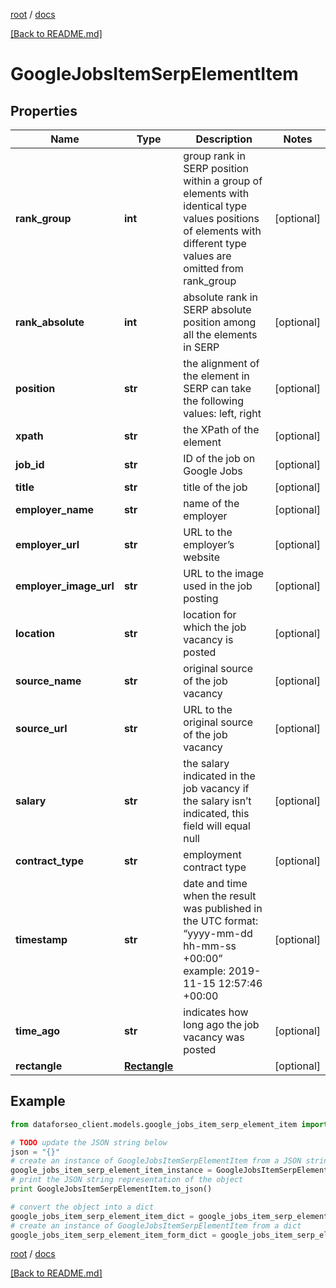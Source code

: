 [root](./../ "root") / [docs](./ "docs")

[[Back to README.md]](./../README.md "[Back to README.md]")

# GoogleJobsItemSerpElementItem

## Properties

Name | Type | Description | Notes
------------ | ------------- | ------------- | -------------
**rank_group** | **int** | group rank in SERP position within a group of elements with identical type values positions of elements with different type values are omitted from rank_group | [optional]
**rank_absolute** | **int** | absolute rank in SERP absolute position among all the elements in SERP | [optional]
**position** | **str** | the alignment of the element in SERP can take the following values: left, right | [optional]
**xpath** | **str** | the XPath of the element | [optional]
**job_id** | **str** | ID of the job on Google Jobs | [optional]
**title** | **str** | title of the job | [optional]
**employer_name** | **str** | name of the employer | [optional]
**employer_url** | **str** | URL to the employer’s website | [optional]
**employer_image_url** | **str** | URL to the image used in the job posting | [optional]
**location** | **str** | location for which the job vacancy is posted | [optional]
**source_name** | **str** | original source of the job vacancy | [optional]
**source_url** | **str** | URL to the original source of the job vacancy | [optional]
**salary** | **str** | the salary indicated in the job vacancy if the salary isn’t indicated, this field will equal null | [optional]
**contract_type** | **str** | employment contract type | [optional]
**timestamp** | **str** | date and time when the result was published in the UTC format: “yyyy-mm-dd hh-mm-ss +00:00” example: 2019-11-15 12:57:46 +00:00 | [optional]
**time_ago** | **str** | indicates how long ago the job vacancy was posted | [optional]
**rectangle** | [**Rectangle**](Rectangle.md) |  | [optional]

## Example

```python
from dataforseo_client.models.google_jobs_item_serp_element_item import GoogleJobsItemSerpElementItem

# TODO update the JSON string below
json = "{}"
# create an instance of GoogleJobsItemSerpElementItem from a JSON string
google_jobs_item_serp_element_item_instance = GoogleJobsItemSerpElementItem.from_json(json)
# print the JSON string representation of the object
print GoogleJobsItemSerpElementItem.to_json()

# convert the object into a dict
google_jobs_item_serp_element_item_dict = google_jobs_item_serp_element_item_instance.to_dict()
# create an instance of GoogleJobsItemSerpElementItem from a dict
google_jobs_item_serp_element_item_form_dict = google_jobs_item_serp_element_item.from_dict(google_jobs_item_serp_element_item_dict)
```

  

[root](./../ "root") / [docs](./ "docs")

[[Back to README.md]](./../README.md "[Back to README.md]")